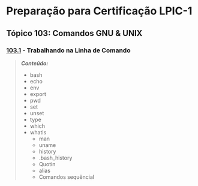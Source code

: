 # Preparação para Certificação LPIC-1


## Tópico 103: Comandos GNU & UNIX

### [103.1](https://github.com/JaySaints/LPIC-1-Notes/blob/main/103_1.md) - Trabalhando na Linha de Comando 
> ***Conteúdo:***
>	- bash
>	- echo
>	- env
>	- export
>	- pwd
>	- set
>	- unset
>	- type
>	- which
> - whatis
>	- man
>	- uname
>	- history
>	- .bash\_history	
>	- Quotin
>	- alias
>	- Comandos sequêncial
